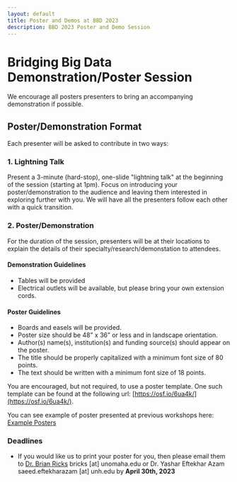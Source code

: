 ```yaml
---
layout: default
title: Poster and Demos at BBD 2023
description: BBD 2023 Poster and Demo Session
---
```


# Bridging Big Data Demonstration/Poster Session

We encourage all posters presenters to bring an accompanying demonstration if possible.

## Poster/Demonstration Format

Each presenter will be asked to contribute in two ways:

### 1. Lightning Talk

Present a 3-minute (hard-stop), one-slide "lightning talk" at the beginning of the session (starting at 1pm). Focus on introducing your poster/demonstration to the audience and leaving them interested in exploring further with you. We will have all the presenters follow each other with a quick transition.

### 2. Poster/Demonstration
For the duration of the session, presenters will be at their locations to explain the details of their specialty/research/demonstation to attendees.  

#### Demonstration Guidelines
- Tables will be provided
- Electrical outlets will be available, but please bring your own extension cords.

#### Poster Guidelines

- Boards and easels will be provided.
- Poster size should be 48” x 36” or less and in landscape orientation.
- Author(s) name(s), institution(s) and funding source(s) should appear on the poster.
- The title should be properly capitalized with a minimum font size of 80 points.
- The text should be written with a minimum font size of 18 points.

You are encouraged, but not required, to use a poster template. One such template can be found at the following url: [https://osf.io/6ua4k/](https://osf.io/6ua4k/).

You can see example of poster presented at previous workshops here: [Example Posters](../assets/files/)

### Deadlines

- If you would like us to print your poster for you, then please email them to [Dr. Brian Ricks](https://www.unomaha.edu/college-of-information-science-and-technology/about/faculty-staff/brian-ricks.php) bricks [at] unomaha.edu or Dr. 
Yashar Eftekhar Azam saeed.eftekharazam [at] unh.edu by **April 30th, 2023**
